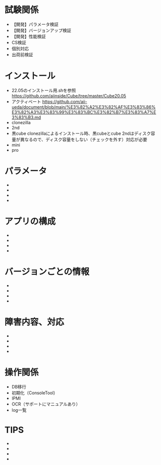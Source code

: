# 試験関係
- 【開発】パラメータ検証
- 【開発】バージョンアップ検証
- 【開発】性能検証
- CS検証
- 個別対応
- 出荷前検証

# インストール
- 22.05のインストール用.shを参照　https://github.com/aiinside/Cube/tree/master/Cube20.05
- アクティベート https://github.com/aii-ueda/document/blob/main/%E3%82%A2%E3%82%AF%E3%83%86%E3%82%A3%E3%83%99%E3%83%BC%E3%82%B7%E3%83%A7%E3%83%B3.md
- clonezilla
- 2nd
- 黒cube
clonezillaによるインストール時、黒cubeとcube 2ndはディスク容量が異なるので、ディスク容量をしない（チェックを外す）対応が必要
- mini
- pro

# パラメータ
- 
- 
- 
- 

# アプリの構成
- 
- 
- 
- 

# バージョンごとの情報
- 
- 
- 
- 

# 障害内容、対応
- 
- 
- 
- 

# 操作関係
- DB移行
- 初期化（ConsoleTool）
- IPMI
- OCR（サポートにマニュアルあり）
- log一覧

# TIPS
- 
- 
- 
- 
